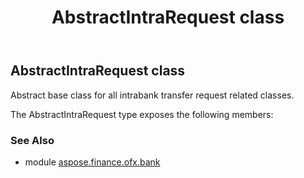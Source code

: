 ﻿---
title: AbstractIntraRequest class
second_title: Aspose.Finance for Python via .NET API References
description: 
type: docs
weight: 20
url: /python-net/aspose.finance.ofx.bank/abstractintrarequest/
is_root: false
---

## AbstractIntraRequest class

Abstract base class for all intrabank transfer request related classes.



The AbstractIntraRequest type exposes the following members:

### See Also

* module [aspose.finance.ofx.bank](../)
